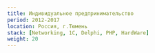 ```yaml
---
title: Индивидуальное предпринимательство
period: 2012-2017
location: Россия, г.Тюмень
stack: [Networking, 1C, Delphi, PHP, HardWare]
weight: 20
---
```


